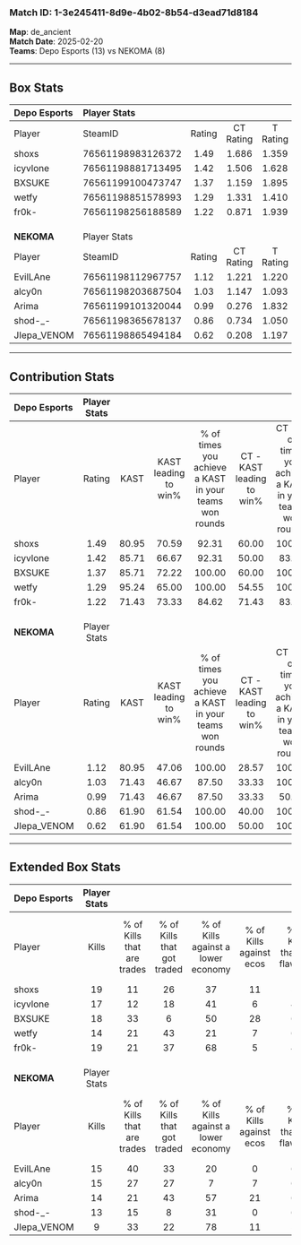 ### Match ID: 1-3e245411-8d9e-4b02-8b54-d3ead71d8184  
**Map**: de_ancient  
**Match Date**: 2025-02-20  
**Teams**: Depo Esports (13) vs NEKOMA (8)  

---  

## Box Stats  

| **Depo Esports** | Player Stats      |        |           |          |       |      |       |         |        |      |     |
| :- | :- | :-: | :-: | :-: | :-: | :-: | :-: | :-: | :-: | :-: | :-: |
| Player           | SteamID           | Rating | CT Rating | T Rating | KAST  | ADR  | Kills | Assists | Deaths | K/D  | HS% |
| shoxs            | 76561198983126372 |  1.49  |   1.686   |  1.359   | 80.95 | 96.7 |  19   |    6    |   11   | 1.73 | 52  |
| icyvlone         | 76561198881713495 |  1.42  |   1.506   |  1.628   | 85.71 | 98.9 |  17   |   10    |   13   | 1.31 | 82  |
| BXSUKE           | 76561199100473747 |  1.37  |   1.159   |  1.895   | 85.71 | 75.5 |  18   |    7    |   13   | 1.38 | 55  |
| wetfy            | 76561198851578993 |  1.29  |   1.331   |  1.410   | 95.24 | 69.1 |  14   |    8    |   12   | 1.17 | 71  |
| fr0k-            | 76561198256188589 |  1.22  |   0.871   |  1.939   | 71.43 | 83.2 |  19   |    5    |   17   | 1.12 | 42  |
|                  |                   |        |           |          |       |      |       |         |        |      |     |
|                  |                   |        |           |          |       |      |       |         |        |      |     |
|                  |                   |        |           |          |       |      |       |         |        |      |     |
| **NEKOMA**       | Player Stats      |        |           |          |       |      |       |         |        |      |     |
| Player           | SteamID           | Rating | CT Rating | T Rating | KAST  | ADR  | Kills | Assists | Deaths | K/D  | HS% |
| EvilLAne         | 76561198112967757 |  1.12  |   1.221   |  1.220   | 80.95 | 81.4 |  15   |    4    |   17   | 0.88 | 60  |
| alcy0n           | 76561198203687504 |  1.03  |   1.147   |  1.093   | 71.43 | 79.4 |  15   |    6    |   18   | 0.83 | 60  |
| Arima            | 76561199101320044 |  0.99  |   0.276   |  1.832   | 71.43 | 86.2 |  14   |    7    |   19   | 0.74 | 57  |
| shod-_-          | 76561198365678137 |  0.86  |   0.734   |  1.050   | 61.90 | 61.3 |  13   |    0    |   15   | 0.87 | 15  |
| JIepa_VENOM      | 76561198865494184 |  0.62  |   0.208   |  1.197   | 61.90 | 56.2 |   9   |    3    |   18   | 0.50 | 66  |
---  

## Contribution Stats  

| **Depo Esports** | Player Stats |       |                      |                                                        |                           |                                                             |                          |                                                            |
| :- | :-: | :-: | :-: | :-: | :-: | :-: | :-: | :-: |
| Player           |    Rating    | KAST  | KAST leading to win% | % of times you achieve a KAST in your teams won rounds | CT - KAST leading to win% | CT - % of times you achieve a KAST in your teams won rounds | T - KAST leading to win% | T - % of times you achieve a KAST in your teams won rounds |
| shoxs            |     1.49     | 80.95 |        70.59         |                         92.31                          |           60.00           |                           100.00                            |          85.71           |                           85.71                            |
| icyvlone         |     1.42     | 85.71 |        66.67         |                         92.31                          |           50.00           |                            83.33                            |          87.50           |                           100.00                           |
| BXSUKE           |     1.37     | 85.71 |        72.22         |                         100.00                         |           60.00           |                           100.00                            |          87.50           |                           100.00                           |
| wetfy            |     1.29     | 95.24 |        65.00         |                         100.00                         |           54.55           |                           100.00                            |          77.78           |                           100.00                           |
| fr0k-            |     1.22     | 71.43 |        73.33         |                         84.62                          |           71.43           |                            83.33                            |          75.00           |                           85.71                            |
|                  |              |       |                      |                                                        |                           |                                                             |                          |                                                            |
|                  |              |       |                      |                                                        |                           |                                                             |                          |                                                            |
|                  |              |       |                      |                                                        |                           |                                                             |                          |                                                            |
| **NEKOMA**       | Player Stats |       |                      |                                                        |                           |                                                             |                          |                                                            |
| Player           |    Rating    | KAST  | KAST leading to win% | % of times you achieve a KAST in your teams won rounds | CT - KAST leading to win% | CT - % of times you achieve a KAST in your teams won rounds | T - KAST leading to win% | T - % of times you achieve a KAST in your teams won rounds |
| EvilLAne         |     1.12     | 80.95 |        47.06         |                         100.00                         |           28.57           |                           100.00                            |          60.00           |                           100.00                           |
| alcy0n           |     1.03     | 71.43 |        46.67         |                         87.50                          |           33.33           |                           100.00                            |          55.56           |                           83.33                            |
| Arima            |     0.99     | 71.43 |        46.67         |                         87.50                          |           33.33           |                            50.00                            |          50.00           |                           100.00                           |
| shod-_-          |     0.86     | 61.90 |        61.54         |                         100.00                         |           40.00           |                           100.00                            |          75.00           |                           100.00                           |
| JIepa_VENOM      |     0.62     | 61.90 |        61.54         |                         100.00                         |           50.00           |                           100.00                            |          66.67           |                           100.00                           |
---  

## Extended Box Stats  

| **Depo Esports** | Player Stats |                            |                            |                                    |                         |                              |                                 |        |                             |                                     |                          |                               |                            |
| :- | :-: | :-: | :-: | :-: | :-: | :-: | :-: | :-: | :-: | :-: | :-: | :-: | :-: |
| Player           |    Kills     | % of Kills that are trades | % of Kills that got traded | % of Kills against a lower economy | % of Kills against ecos | % of Kills that are flawless | % of Kills that are close duels | Deaths | % of Deaths that get traded | % of Deaths against a lower economy | % of Deaths against ecos | % of Deaths that are flawless | % of Deaths that are close |
| shoxs            |      19      |             11             |             26             |                 37                 |           11            |              58              |               21                |   11   |             18              |                 27                  |            9             |              55               |             9              |
| icyvlone         |      17      |             12             |             18             |                 41                 |            6            |              47              |                0                |   13   |             38              |                 23                  |            8             |              46               |             23             |
| BXSUKE           |      18      |             33             |             6              |                 50                 |           28            |              67              |                0                |   13   |             31              |                 31                  |            0             |              69               |             0              |
| wetfy            |      14      |             21             |             43             |                 21                 |            7            |              64              |                7                |   12   |             25              |                 17                  |            0             |              58               |             8              |
| fr0k-            |      19      |             21             |             37             |                 68                 |            5            |              47              |                0                |   17   |             24              |                 29                  |            12            |              71               |             0              |
|                  |              |                            |                            |                                    |                         |                              |                                 |        |                             |                                     |                          |                               |                            |
|                  |              |                            |                            |                                    |                         |                              |                                 |        |                             |                                     |                          |                               |                            |
|                  |              |                            |                            |                                    |                         |                              |                                 |        |                             |                                     |                          |                               |                            |
| **NEKOMA**       | Player Stats |                            |                            |                                    |                         |                              |                                 |        |                             |                                     |                          |                               |                            |
| Player           |    Kills     | % of Kills that are trades | % of Kills that got traded | % of Kills against a lower economy | % of Kills against ecos | % of Kills that are flawless | % of Kills that are close duels | Deaths | % of Deaths that get traded | % of Deaths against a lower economy | % of Deaths against ecos | % of Deaths that are flawless | % of Deaths that are close |
| EvilLAne         |      15      |             40             |             33             |                 20                 |            0            |              60              |               13                |   17   |             24              |                 24                  |            0             |              53               |             12             |
| alcy0n           |      15      |             27             |             27             |                 7                  |            7            |              60              |                7                |   18   |             17              |                 17                  |            0             |              50               |             6              |
| Arima            |      14      |             21             |             43             |                 57                 |           21            |              64              |               14                |   19   |             37              |                 26                  |            5             |              53               |             11             |
| shod-_-          |      13      |             15             |             8              |                 31                 |            0            |              62              |                0                |   15   |             13              |                 20                  |            0             |              60               |             0              |
| JIepa_VENOM      |      9       |             33             |             22             |                 78                 |           11            |              56              |                0                |   18   |             33              |                 11                  |            0             |              67               |             0              |
